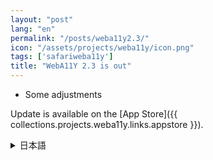 ```yaml
---
layout: "post"
lang: "en"
permalink: "/posts/weba11y2.3/"
icon: "/assets/projects/weba11y/icon.png"
tags: ['safariweba11y']
title: "WebA11Y 2.3 is out"
---
```


- Some adjustments

Update is available on the [App Store]({{ collections.projects.weba11y.links.appstore }}).

<details lang="ja">
<summary>日本語</summary>

- いくつかの調整を行いました

アップデートは[App Store]({{ collections.projects.weba11y.links.appstore }})で利用可能です。

</details>
